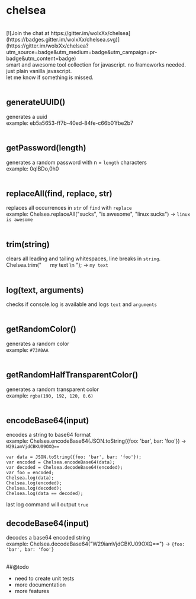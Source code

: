 # chelsea
 <br />
[![Join the chat at https://gitter.im/wolxXx/chelsea](https://badges.gitter.im/wolxXx/chelsea.svg)](https://gitter.im/wolxXx/chelsea?utm_source=badge&utm_medium=badge&utm_campaign=pr-badge&utm_content=badge)
 <br />
smart and awesome tool collection for javascript. no frameworks needed. just plain vanilla javascript. <br />
let me know if something is missed. <br />
 <br />

## generateUUID()
generates a uuid  <br />
example:  eb5a5653-ff7b-40ed-84fe-c66b01fbe2b7 <br />
 <br />

## getPassword(length)
generates a random password with n = `length` characters <br />
example: 0qIBDo,0h0 <br />
 <br />

## replaceAll(find, replace, str)
replaces all occurrences in `str` of `find` with `replace` <br />
example: Chelsea.replaceAll("sucks", "is awesome", "linux sucks") -> `linux is awesome` <br />
 <br />

## trim(string)
clears all leading and tailing whitespaces, line breaks in `string`. <br /> 
Chelsea.trim("    &nbsp;&nbsp;&nbsp;&nbsp; my text \n       "); -> `my text` <br />
 <br />

## log(text, arguments)
checks if console.log is available and logs `text` and `arguments` <br />
 <br />

## getRandomColor()
generates a random color <br />
example: `#73A0AA` <br />
 <br />

## getRandomHalfTransparentColor()
generates a random transparent color <br />
example: `rgba(190, 192, 120, 0.6)` <br />
 <br />

## encodeBase64(input)
encodes a string to base64 format <br /> 
example: Chelsea.encodeBase64(JSON.toString({foo: 'bar', bar: 'foo'}) -> `W29iamVjdCBKU09OXQ==` <br />

    var data = JSON.toString({foo: 'bar', bar: 'foo'});
    var encoded = Chelsea.encodeBase64(data);
    var decoded = Chelsea.decodeBase64(encoded);
    var foo = encoded;
    Chelsea.log(data);
    Chelsea.log(encoded);
    Chelsea.log(decoded);
    Chelsea.log(data == decoded);
    
last log command will output `true`
 <br />

## decodeBase64(input)
decodes a base64 encoded string <br />
example: Chelsea.decodeBase64("W29iamVjdCBKU09OXQ==") -> `{foo: 'bar', bar: 'foo'}` <br />
 <br />


##@todo
 - need to create unit tests
 - more documentation
 - more features